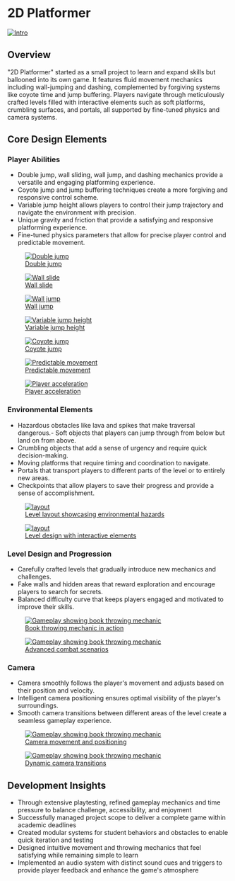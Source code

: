 <div class="page-content">

# 2D Platformer

<a href="https://dakillerxd.github.io/portfolio/assets/2d-platformer/main.gif" target="_blank">
    <img src="https://dakillerxd.github.io/portfolio/assets/2d-platformer/main.gif" alt="Intro">
</a>


<div class="project-card">

## Overview

"2D Platformer" started as a small project to learn and expand skills but ballooned into its own game. It features fluid movement mechanics including wall-jumping and dashing, complemented by forgiving systems like coyote time and jump buffering. Players navigate through meticulously crafted levels filled with interactive elements such as soft platforms, crumbling surfaces, and portals, all supported by fine-tuned physics and camera systems.


</div>

<div class="project-card">
    
## Core Design Elements

### Player Abilities

- Double jump, wall sliding, wall jump, and dashing mechanics provide a versatile and engaging platforming experience.
- Coyote jump and jump buffering techniques create a more forgiving and responsive control scheme.
- Variable jump height allows players to control their jump trajectory and navigate the environment with precision.
- Unique gravity and friction that provide a satisfying and responsive platforming experience.
- Fine-tuned physics parameters that allow for precise player control and predictable movement.


<div class="image-gallery">
    <figure>
        <a href="https://dakillerxd.github.io/portfolio/assets/2d-platformer/doublejump.gif" target="_blank">
            <img src="https://dakillerxd.github.io/portfolio/assets/2d-platformer/doublejump.gif" alt="Double jump">
            <figcaption>Double jump</figcaption>
        </a>
    </figure>
    <figure>
        <a href="https://dakillerxd.github.io/portfolio/assets/2d-platformer/wallslide.gif" target="_blank">
            <img src="https://dakillerxd.github.io/portfolio/assets/2d-platformer/wallslide.gif" alt="Wall slide">
            <figcaption>Wall slide</figcaption>
        </a>
    </figure>
    <figure>
        <a href="https://dakillerxd.github.io/portfolio/assets/2d-platformer/walljump.gif" target="_blank">
            <img src="https://dakillerxd.github.io/portfolio/assets/2d-platformer/walljump.gif" alt="Wall jump">
            <figcaption>Wall jump</figcaption>
        </a>
    </figure>
    <figure>
        <a href="https://dakillerxd.github.io/portfolio/assets/2d-platformer/variableJump.gif" target="_blank">
            <img src="https://dakillerxd.github.io/portfolio/assets/2d-platformer/variableJump.gif" alt="Variable jump height">
            <figcaption>Variable jump height</figcaption>
        </a>
    </figure>
    <figure>
        <a href="https://dakillerxd.github.io/portfolio/assets/2d-platformer/player1.gif" target="_blank">
            <img src="https://dakillerxd.github.io/portfolio/assets/2d-platformer/player1.gif" alt="Coyote jump">
            <figcaption>Coyote jump</figcaption>
        </a>
    </figure>
    <figure>
        <a href="https://dakillerxd.github.io/portfolio/assets/2d-platformer/Physics1.gif" target="_blank">
            <img src="https://dakillerxd.github.io/portfolio/assets/2d-platformer/Physics1.gif" alt="Predictable movement">
            <figcaption>Predictable movement</figcaption>
        </a>
    </figure>
    <figure>
        <a href="https://dakillerxd.github.io/portfolio/assets/2d-platformer/Physics2.gif" target="_blank">
            <img src="https://dakillerxd.github.io/portfolio/assets/2d-platformer/Physics2.gif" alt="Player acceleration">
            <figcaption>Player acceleration</figcaption>
        </a>
    </figure>
</div>

### Environmental Elements

- Hazardous obstacles like lava and spikes that make traversal dangerous.- Soft objects that players can jump through from below but land on from above.
- Crumbling objects that add a sense of urgency and require quick decision-making.
- Moving platforms that require timing and coordination to navigate.
- Portals that transport players to different parts of the level or to entirely new areas.
- Checkpoints that allow players to save their progress and provide a sense of accomplishment.

<div class="image-gallery">
    <figure>
        <a href="https://dakillerxd.github.io/portfolio/assets/school-these-shits/layout1.png" target="_blank">
            <img src="https://dakillerxd.github.io/portfolio/assets/school-these-shits/layout1.png" alt="layout">
            <figcaption>Level layout showcasing environmental hazards</figcaption>
        </a>
    </figure>
    <figure>
        <a href="https://dakillerxd.github.io/portfolio/assets/school-these-shits/layout2.png" target="_blank">
            <img src="https://dakillerxd.github.io/portfolio/assets/school-these-shits/layout2.png" alt="layout">
            <figcaption>Level design with interactive elements</figcaption>
        </a>
    </figure>
</div>

### Level Design and Progression

- Carefully crafted levels that gradually introduce new mechanics and challenges.
- Fake walls and hidden areas that reward exploration and encourage players to search for secrets.
- Balanced difficulty curve that keeps players engaged and motivated to improve their skills.

<div class="image-gallery">
    <figure>
        <a href="https://dakillerxd.github.io/portfolio/assets/school-these-shits/gameplay1.gif" target="_blank">
            <img src="https://dakillerxd.github.io/portfolio/assets/school-these-shits/gameplay1.gif" alt="Gameplay showing book throwing mechanic">
            <figcaption>Book throwing mechanic in action</figcaption>
        </a>
    </figure>
    <figure>
        <a href="https://dakillerxd.github.io/portfolio/assets/school-these-shits/gameplay4.gif" target="_blank">
            <img src="https://dakillerxd.github.io/portfolio/assets/school-these-shits/gameplay4.gif" alt="Gameplay showing book throwing mechanic">
            <figcaption>Advanced combat scenarios</figcaption>
        </a>
    </figure>
</div>


### Camera

- Camera smoothly follows the player's movement and adjusts based on their position and velocity.
- Intelligent camera positioning ensures optimal visibility of the player's surroundings.
- Smooth camera transitions between different areas of the level create a seamless gameplay experience.

<div class="image-gallery">
    <figure>
        <a href="https://dakillerxd.github.io/portfolio/assets/school-these-shits/gameplay1.gif" target="_blank">
            <img src="https://dakillerxd.github.io/portfolio/assets/school-these-shits/gameplay1.gif" alt="Gameplay showing book throwing mechanic">
            <figcaption>Camera movement and positioning</figcaption>
        </a>
    </figure>
    <figure>
        <a href="https://dakillerxd.github.io/portfolio/assets/school-these-shits/gameplay4.gif" target="_blank">
            <img src="https://dakillerxd.github.io/portfolio/assets/school-these-shits/gameplay4.gif" alt="Gameplay showing book throwing mechanic">
            <figcaption>Dynamic camera transitions</figcaption>
        </a>
    </figure>
</div>


</div>

<div class="project-card">
    
## Development Insights

- Through extensive playtesting, refined gameplay mechanics and time pressure to balance challenge, accessibility, and enjoyment
- Successfully managed project scope to deliver a complete game within academic deadlines
- Created modular systems for student behaviors and obstacles to enable quick iteration and testing
- Designed intuitive movement and throwing mechanics that feel satisfying while remaining simple to learn
- Implemented an audio system with distinct sound cues and triggers to provide player feedback and enhance the game's atmosphere

</div>

